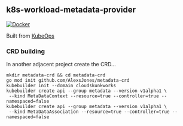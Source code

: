 ## k8s-workload-metadata-provider

[![Docker](https://github.com/AlexsJones/k8s-workload-metadata-provider/actions/workflows/docker-publish.yml/badge.svg)](https://github.com/AlexsJones/k8s-workload-metadata-provider/actions/workflows/docker-publish.yml)

Built from [KubeOps](https://github.com/AlexsJones/KubeOps)

### CRD building

In another adjacent project create the CRD...

```
mkdir metadata-crd && cd metadata-crd
go mod init github.com/AlexsJones/metadata-crd
kubebuilder init --domain cloudskunkworks
kubebuilder create api --group metadata --version v1alpha1 \
 --kind MetaDataContext --resource=true --controller=true --namespaced=false
kubebuilder create api --group metadata --version v1alpha1 \
 --kind MetaDataAssociation --resource=true --controller=true --namespaced=false
```
